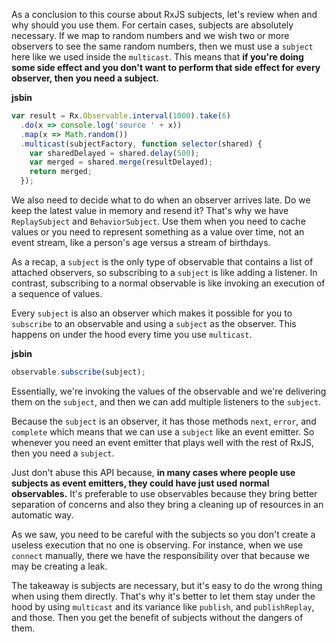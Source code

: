 As a conclusion to this course about RxJS subjects, let's review when and why should you use them. For certain cases, subjects are absolutely necessary. If we map to random numbers and we wish two or more observers to see the same random numbers, then we must use a `subject` here like we used inside the `multicast`. This means that **if you're doing some side effect and you don't want to perform that side effect for every observer, then you need a subject.**

**jsbin**
```javascript
var result = Rx.Observable.interval(1000).take(6)
  .do(x => console.log('source ' + x))
  .map(x => Math.random())
  .multicast(subjectFactory, function selector(shared) {
    var sharedDelayed = shared.delay(500);
    var merged = shared.merge(resultDelayed);
    return merged;
  });
```

We also need to decide what to do when an observer arrives late. Do we keep the latest value in memory and resend it? That's why we have `ReplaySubject` and `BehaviorSubject`. Use them when you need to cache values or you need to represent something as a value over time, not an event stream, like a person's age versus a stream of birthdays.

As a recap, a `subject` is the only type of observable that contains a list of attached observers, so subscribing to a `subject` is like adding a listener. In contrast, subscribing to a normal observable is like invoking an execution of a sequence of values.

Every `subject` is also an observer which makes it possible for you to `subscribe` to an observable and using a `subject` as the observer. This happens on under the hood every time you use `multicast`.

**jsbin**
```javascript
observable.subscribe(subject);
```

Essentially, we're invoking the values of the observable and we're delivering them on the `subject`, and then we can add multiple listeners to the `subject`.

Because the `subject` is an observer, it has those methods `next`, `error`, and `complete` which means that we can use a `subject` like an event emitter. So whenever you need an event emitter that plays well with the rest of RxJS, then you need a `subject`.

Just don't abuse this API because, **in many cases where people use subjects as event emitters, they could have just used normal observables.** It's preferable to use observables because they bring better separation of concerns and also they bring a cleaning up of resources in an automatic way.

As we saw, you need to be careful with the subjects so you don't create a useless execution that no one is observing. For instance, when we use `connect` manually, there we have the responsibility over that because we may be creating a leak.

The takeaway is subjects are necessary, but it's easy to do the wrong thing when using them directly. That's why it's better to let them stay under the hood by using `multicast` and its variance like `publish`, and `publishReplay`, and those. Then you get the benefit of subjects without the dangers of them.